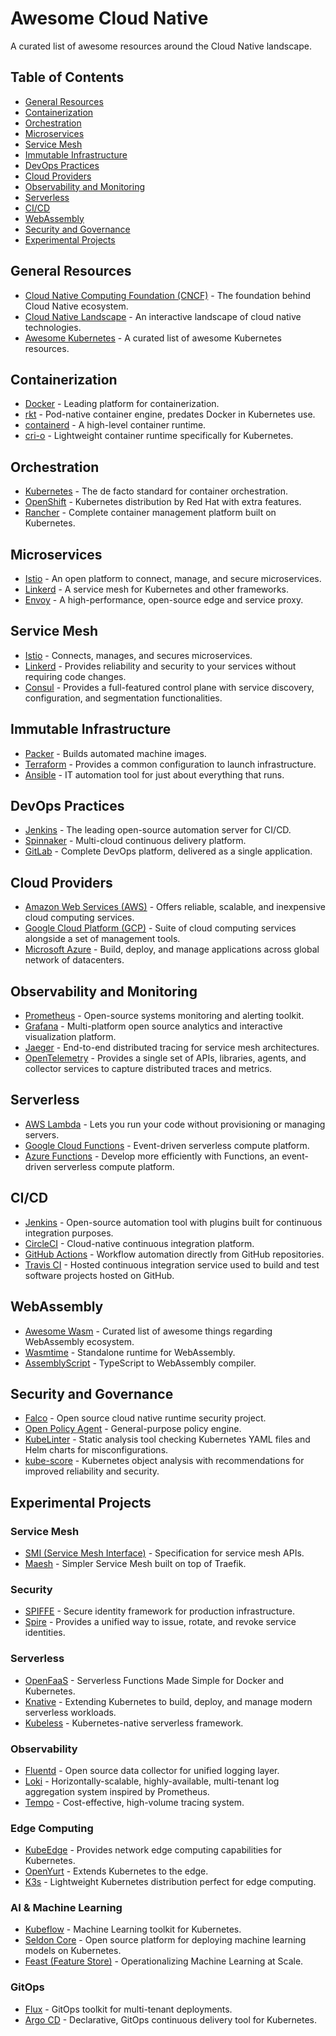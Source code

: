 # Awesome Cloud Native

A curated list of awesome resources around the Cloud Native landscape.

## Table of Contents

- [General Resources](#general-resources)
- [Containerization](#containerization)
- [Orchestration](#orchestration)
- [Microservices](#microservices)
- [Service Mesh](#service-mesh)
- [Immutable Infrastructure](#immutable-infrastructure)
- [DevOps Practices](#devops-practices)
- [Cloud Providers](#cloud-providers)
- [Observability and Monitoring](#observability-and-monitoring)
- [Serverless](#serverless)
- [CI/CD](#cicd)
- [WebAssembly](#webassembly)
- [Security and Governance](#security-and-governance)
- [Experimental Projects](#experimental-projects)

## General Resources

- [Cloud Native Computing Foundation (CNCF)](https://www.cncf.io/) - The foundation behind Cloud Native ecosystem.
- [Cloud Native Landscape](https://landscape.cncf.io/) - An interactive landscape of cloud native technologies.
- [Awesome Kubernetes](https://github.com/ramitsurana/awesome-kubernetes) - A curated list of awesome Kubernetes resources.

## Containerization

- [Docker](https://www.docker.com/) - Leading platform for containerization.
- [rkt](https://github.com/rkt/rkt) - Pod-native container engine, predates Docker in Kubernetes use.
- [containerd](https://containerd.io/) - A high-level container runtime.
- [cri-o](https://cri-o.io/) - Lightweight container runtime specifically for Kubernetes.

## Orchestration

- [Kubernetes](https://kubernetes.io/) - The de facto standard for container orchestration.
- [OpenShift](https://www.openshift.com/) - Kubernetes distribution by Red Hat with extra features.
- [Rancher](https://rancher.com/) - Complete container management platform built on Kubernetes.

## Microservices

- [Istio](https://istio.io/) - An open platform to connect, manage, and secure microservices.
- [Linkerd](https://linkerd.io/) - A service mesh for Kubernetes and other frameworks.
- [Envoy](https://www.envoyproxy.io/) - A high-performance, open-source edge and service proxy.

## Service Mesh

- [Istio](https://istio.io/) - Connects, manages, and secures microservices.
- [Linkerd](https://linkerd.io/) - Provides reliability and security to your services without requiring code changes.
- [Consul](https://www.consul.io/) - Provides a full-featured control plane with service discovery, configuration, and segmentation functionalities.

## Immutable Infrastructure

- [Packer](https://www.packer.io/) - Builds automated machine images.
- [Terraform](https://www.terraform.io/) - Provides a common configuration to launch infrastructure.
- [Ansible](https://www.ansible.com/) - IT automation tool for just about everything that runs.

## DevOps Practices

- [Jenkins](https://www.jenkins.io/) - The leading open-source automation server for CI/CD.
- [Spinnaker](https://www.spinnaker.io/) - Multi-cloud continuous delivery platform.
- [GitLab](https://about.gitlab.com/) - Complete DevOps platform, delivered as a single application.

## Cloud Providers

- [Amazon Web Services (AWS)](https://aws.amazon.com/) - Offers reliable, scalable, and inexpensive cloud computing services.
- [Google Cloud Platform (GCP)](https://cloud.google.com/) - Suite of cloud computing services alongside a set of management tools.
- [Microsoft Azure](https://azure.microsoft.com/) - Build, deploy, and manage applications across global network of datacenters.

## Observability and Monitoring

- [Prometheus](https://prometheus.io/) - Open-source systems monitoring and alerting toolkit.
- [Grafana](https://grafana.com/) - Multi-platform open source analytics and interactive visualization platform.
- [Jaeger](https://www.jaegertracing.io/) - End-to-end distributed tracing for service mesh architectures.
- [OpenTelemetry](https://opentelemetry.io/) - Provides a single set of APIs, libraries, agents, and collector services to capture distributed traces and metrics.

## Serverless

- [AWS Lambda](https://aws.amazon.com/lambda/) - Lets you run your code without provisioning or managing servers.
- [Google Cloud Functions](https://cloud.google.com/functions) - Event-driven serverless compute platform.
- [Azure Functions](https://azure.microsoft.com/services/functions/) - Develop more efficiently with Functions, an event-driven serverless compute platform.

## CI/CD

- [Jenkins](https://www.jenkins.io/) - Open-source automation tool with plugins built for continuous integration purposes.
- [CircleCI](https://circleci.com/) - Cloud-native continuous integration platform.
- [GitHub Actions](https://github.com/features/actions) - Workflow automation directly from GitHub repositories.
- [Travis CI](https://travis-ci.org/) - Hosted continuous integration service used to build and test software projects hosted on GitHub.

## WebAssembly

- [Awesome Wasm](https://github.com/mbasso/awesome-wasm) - Curated list of awesome things regarding WebAssembly ecosystem.
- [Wasmtime](https://wasmtime.dev/) - Standalone runtime for WebAssembly.
- [AssemblyScript](https://www.assemblyscript.org/) - TypeScript to WebAssembly compiler.

## Security and Governance

- [Falco](https://falco.org/) - Open source cloud native runtime security project.
- [Open Policy Agent](https://www.openpolicyagent.org/) - General-purpose policy engine.
- [KubeLinter](https://github.com/stackrox/kube-linter) - Static analysis tool checking Kubernetes YAML files and Helm charts for misconfigurations.
- [kube-score](https://github.com/zegl/kube-score) - Kubernetes object analysis with recommendations for improved reliability and security.

## Experimental Projects

### Service Mesh

- [SMI (Service Mesh Interface)](https://smi-spec.io/) - Specification for service mesh APIs.
- [Maesh](https://github.com/traefik/mesh) - Simpler Service Mesh built on top of Traefik.

### Security

- [SPIFFE](https://spiffe.io/) - Secure identity framework for production infrastructure.
- [Spire](https://spiffe.io/spire/) - Provides a unified way to issue, rotate, and revoke service identities.

### Serverless

- [OpenFaaS](https://www.openfaas.com/) - Serverless Functions Made Simple for Docker and Kubernetes.
- [Knative](https://knative.dev/) - Extending Kubernetes to build, deploy, and manage modern serverless workloads.
- [Kubeless](https://kubeless.io/) - Kubernetes-native serverless framework.

### Observability

- [Fluentd](https://www.fluentd.org/) - Open source data collector for unified logging layer.
- [Loki](https://grafana.com/oss/loki/) - Horizontally-scalable, highly-available, multi-tenant log aggregation system inspired by Prometheus.
- [Tempo](https://grafana.com/oss/tempo/) - Cost-effective, high-volume tracing system.

### Edge Computing

- [KubeEdge](https://kubeedge.io/en/) - Provides network edge computing capabilities for Kubernetes.
- [OpenYurt](https://openyurt.io/en-us/) - Extends Kubernetes to the edge.
- [K3s](https://k3s.io/) - Lightweight Kubernetes distribution perfect for edge computing.

### AI & Machine Learning

- [Kubeflow](https://www.kubeflow.org/) - Machine Learning toolkit for Kubernetes.
- [Seldon Core](https://www.seldon.io/tech/products/core/) - Open source platform for deploying machine learning models on Kubernetes.
- [Feast (Feature Store)](https://feast.dev/) - Operationalizing Machine Learning at Scale.

### GitOps

- [Flux](https://fluxcd.io/) - GitOps toolkit for multi-tenant deployments.
- [Argo CD](https://argoproj.github.io/argo-cd/) - Declarative, GitOps continuous delivery tool for Kubernetes.

